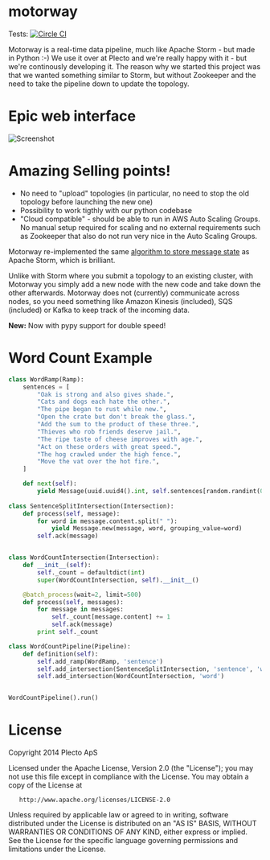 motorway
========

Tests: [![Circle CI](https://circleci.com/gh/plecto/motorway.svg?style=svg)](https://circleci.com/gh/plecto/motorway)

Motorway is a real-time data pipeline, much like Apache Storm - but made in Python :-) We use it over at Plecto and we're really happy with it - but we're continously developing it. The reason why we started this project was that we wanted something similar to Storm, but without Zookeeper and the need to take the pipeline down to update the topology.

# Epic web interface

![Screenshot](https://www.dropbox.com/s/v614jtz0u1h9hrs/Screenshot%202016-07-29%2014.28.26.png?dl=1)

# Amazing Selling points!

- No need to "upload" topologies (in particular, no need to stop the old topology before launching the new one)
- Possibility to work tigthly with our python codebase
- "Cloud compatible" - should be able to run in AWS Auto Scaling Groups. No manual setup required for scaling and no external requirements such as Zookeeper that also do not run very nice in the Auto Scaling Groups.

Motorway re-implemented the same [algorithm to store message state](https://storm.incubator.apache.org/documentation/Acking-framework-implementation.html) as Apache Storm, which is brilliant. 

Unlike with Storm where you submit a topology to an existing cluster, with Motorway you simply add a new node with the new code and take down the other afterwards. Motorway does not (currently) communicate across nodes, so you need something like Amazon Kinesis (included), SQS (included) or Kafka to keep track of the incoming data.

**New:** Now with pypy support for double speed!

Word Count Example
==================

```python
class WordRamp(Ramp):
    sentences = [
        "Oak is strong and also gives shade.",
        "Cats and dogs each hate the other.",
        "The pipe began to rust while new.",
        "Open the crate but don't break the glass.",
        "Add the sum to the product of these three.",
        "Thieves who rob friends deserve jail.",
        "The ripe taste of cheese improves with age.",
        "Act on these orders with great speed.",
        "The hog crawled under the high fence.",
        "Move the vat over the hot fire.",
    ]

    def next(self):
        yield Message(uuid.uuid4().int, self.sentences[random.randint(0, len(self.sentences) -1)])
        
class SentenceSplitIntersection(Intersection):
    def process(self, message):
        for word in message.content.split(" "):
            yield Message.new(message, word, grouping_value=word)
        self.ack(message)


class WordCountIntersection(Intersection):
    def __init__(self):
        self._count = defaultdict(int)
        super(WordCountIntersection, self).__init__()

    @batch_process(wait=2, limit=500)
    def process(self, messages):
        for message in messages:
            self._count[message.content] += 1
            self.ack(message)
        print self._count

class WordCountPipeline(Pipeline):
    def definition(self):
        self.add_ramp(WordRamp, 'sentence')
        self.add_intersection(SentenceSplitIntersection, 'sentence', 'word')
        self.add_intersection(WordCountIntersection, 'word')


WordCountPipeline().run()
```

License
=======
   Copyright 2014 Plecto ApS

   Licensed under the Apache License, Version 2.0 (the "License");
   you may not use this file except in compliance with the License.
   You may obtain a copy of the License at

       http://www.apache.org/licenses/LICENSE-2.0

   Unless required by applicable law or agreed to in writing, software
   distributed under the License is distributed on an "AS IS" BASIS,
   WITHOUT WARRANTIES OR CONDITIONS OF ANY KIND, either express or implied.
   See the License for the specific language governing permissions and
   limitations under the License.
